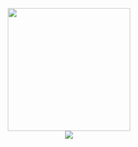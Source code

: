 <div id="header" align="center">
<img src="https://media.giphy.com/media/f3CtEsJ72j86DIumaJ/giphy.gif" width="250"/>
</div>
<div id="badges" align="center">
<img src="https://img.shields.io/badge/Discord-blue?logo=discord&logoColor=white&style=for-the-badge">
</div>

<!---
Dvistic/Dvistic is a ✨ special ✨ repository because its `README.md` (this file) appears on your GitHub profile.
You can click the Preview link to take a look at your changes.
- 👋 Hi, I’m @Dvistic
- 👀 I’m interested in web development.
- 🌱 I’m currently learning JavaScript programming language.
- 💞️ I’m looking to collaborate on ...
- 📫 How to reach me ...
--->
